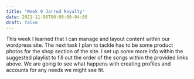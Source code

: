 ```yaml
---
title: "Week 9 Jarrod Royalty"
date: 2021-11-06T00:00:00-04:00
draft: false
---
```


This week I learned that I can manage and layout content within our wordpress site. The next task I plan to tackle has to be some product photos for the shop section of the site. I set up some more info within the suggested playlist to fill out the order of the songs within the provided links above. We are going to see what happens with creating profiles and accounts for any needs we might see fit.
